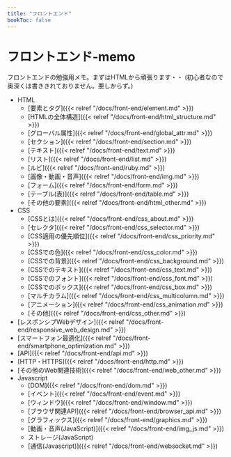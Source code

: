 ```yaml
---
title: "フロントエンド"
bookToc: false
---
```


# フロントエンド-memo

フロントエンドの勉強用メモ。まずはHTMLから頑張ります・・
(初心者なので奥深くは書ききれておりません。悪しからず。)

- HTML
     - [要素とタグ]({{< relref "/docs/front-end/element.md" >}})
     - [HTMLの全体構造]({{< relref "/docs/front-end/html_structure.md" >}})
     - [グローバル属性]({{< relref "/docs/front-end/global_attr.md" >}})
     - [セクション]({{< relref "/docs/front-end/section.md" >}})
     - [テキスト]({{< relref "/docs/front-end/text.md" >}})
     - [リスト]({{< relref "/docs/front-end/list.md" >}})
     - [ルビ]({{< relref "/docs/front-end/ruby.md" >}})
     - [画像・動画・音声]({{< relref "/docs/front-end/img.md" >}})
     - [フォーム]({{< relref "/docs/front-end/form.md" >}})
     - [テーブル(表)]({{< relref "/docs/front-end/table.md" >}})
     - [その他の要素]({{< relref "/docs/front-end/html_other.md" >}})
- CSS
     - [CSSとは]({{< relref "/docs/front-end/css_about.md" >}})
     - [セレクタ]({{< relref "/docs/front-end/css_selector.md" >}})
     - [CSS適用の優先順位]({{< relref "/docs/front-end/css_priority.md" >}})
     - [CSSでの色]({{< relref "/docs/front-end/css_color.md" >}})
     - [CSSでの背景]({{< relref "/docs/front-end/css_background.md" >}})
     - [CSSでのテキスト]({{< relref "/docs/front-end/css_text.md" >}})
     - [CSSでのフォント]({{< relref "/docs/front-end/css_font.md" >}})
     - [CSSでのボックス]({{< relref "/docs/front-end/css_box.md" >}})
     - [マルチカラム]({{< relref "/docs/front-end/css_multicolumn.md" >}})
     - [アニメーション]({{< relref "/docs/front-end/css_animation.md" >}})
     - [その他]({{< relref "/docs/front-end/css_other.md" >}})
- [レスポンシブWebデザイン]({{< relref "/docs/front-end/responsive_web_design.md" >}})
- [スマートフォン最適化]({{< relref "/docs/front-end/smartphone_optimization.md" >}})
- [API]({{< relref "/docs/front-end/api.md" >}})
- [HTTP・HTTPS]({{< relref "/docs/front-end/http.md" >}})
- [その他のWeb関連技術]({{< relref "/docs/front-end/web_other.md" >}})
- Javascript
     - [DOM]({{< relref "/docs/front-end/dom.md" >}})
     - [イベント]({{< relref "/docs/front-end/event.md" >}})
     - [ウィンドウ]({{< relref "/docs/front-end/window.md" >}})
     - [ブラウザ関連API]({{< relref "/docs/front-end/browser_api.md" >}})
     - [グラフィックス]({{< relref "/docs/front-end/graphics.md" >}})
     - [動画・音声(JavaScript)]({{< relref "/docs/front-end/img_js.md" >}})
     - ストレージ(JavaScript)
     - [通信(Javascript)]({{< relref "/docs/front-end/websocket.md" >}})

